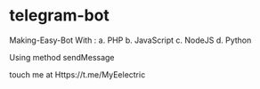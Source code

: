 # telegram-bot

Making-Easy-Bot With :
a. PHP
b. JavaScript
c. NodeJS
d. Python

Using method sendMessage

touch me at Https://t.me/MyEelectric
